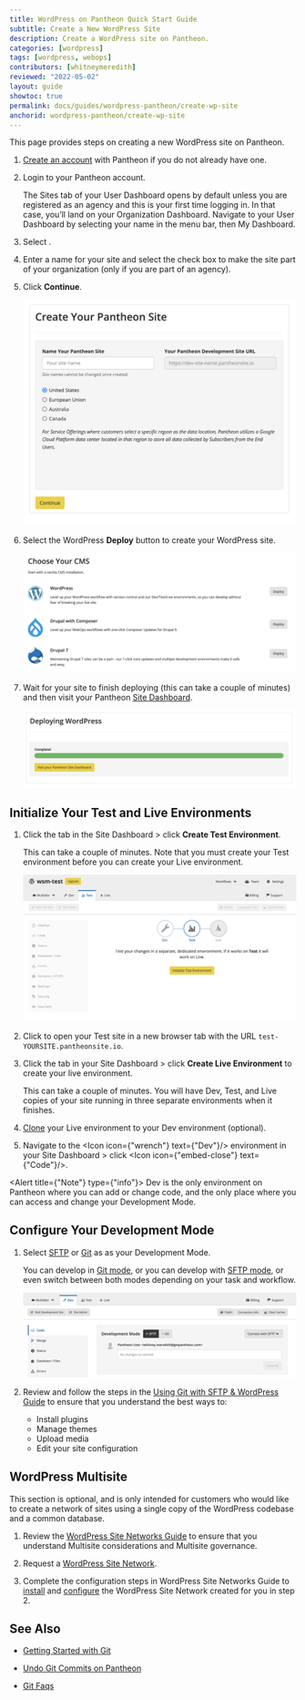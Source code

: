 ```yaml
---
title: WordPress on Pantheon Quick Start Guide
subtitle: Create a New WordPress Site
description: Create a WordPress site on Pantheon.
categories: [wordpress]
tags: [wordpress, webops]
contributors: [whitneymeredith]
reviewed: "2022-05-02"
layout: guide
showtoc: true
permalink: docs/guides/wordpress-pantheon/create-wp-site
anchorid: wordpress-pantheon/create-wp-site
---
```


This page provides steps on creating a new WordPress site on Pantheon. 

1. [Create an account](https://dashboard.pantheon.io/register) with Pantheon if you do not already have one.

1. Login to your Pantheon account.

    The Sites tab of your User Dashboard opens by default unless you are registered as an agency and this is your first time logging in. In that case, you’ll land on your Organization Dashboard. Navigate to your User Dashboard by selecting your name in the menu bar, then My Dashboard.

1. Select <Icon icon="plus" text="Create New Site"/>.

1. Enter a name for your site and select the check box to make the site part of your organization (only if you are part of an agency).

1. Click **Continue**.

    ![Alt text describing the image](../../../images/create-new-site-updated.png)

1. Select the WordPress **Deploy** button to create your WordPress site.

    ![Alt text describing the image](../../../images/choose-your-cms.png)

1. Wait for your site to finish deploying (this can take a couple of minutes) and then visit your Pantheon [Site Dashboard](/guides/quickstart/site-dashboard/).

    ![Alt text describing the image](../../../images/new-site-deployment.png)

## Initialize Your Test and Live Environments

1. Click the <Icon icon="equalizer" text="Test"/> tab in the Site Dashboard > click **Create Test Environment**.

    This can take a couple of minutes. Note that you must create your Test environment before you can create your Live environment.

    ![Alt text describing the image](../../../images/create-test-environment-updated.png)

1. Click <Icon icon="new-window-alt" text="Visit Test Site"/> to open your Test site in a new browser tab with the URL `test-YOURSITE.pantheonsite.io`.

1. Click the <Icon icon="cardio" text="Live"/> tab in your Site Dashboard > click **Create Live Environment** to create your live environment.

    This can take a couple of minutes. You will have Dev, Test, and Live copies of your site running in three separate environments when it finishes.

1. [Clone](/guides/quickstart/clone-live-to-dev/) your Live environment to your Dev environment (optional). 

 1. Navigate to the <Icon icon={"wrench"} text={"Dev"}/> environment in your Site Dashboard > click <Icon icon={"embed-close"} text={"Code"}/>.

   <Alert title={"Note"} type={"info"}>
     Dev is the only environment on Pantheon where you can add or change code,
     and the only place where you can access and change your Development Mode.
   </Alert>

## Configure Your Development Mode

1. Select [SFTP](/guides/quickstart/connection-modes/#sftp-connection-mode) or [Git](/guides/quickstart/connection-modes/#git-connection-mode) as as your Development Mode. 

    You can develop in [Git mode](/guides/git/git-config), or you can develop with [SFTP mode](/sftp), or even switch between both modes depending on your task and workflow.

    ![Development Modes](../../../images/development-mode-pantheon-updated.png)

1. Review and follow the steps in the [Using Git with SFTP & WordPress Guide](/guides/wordpress-git/) to ensure that you understand the best ways to:

    - Install plugins
    - Manage themes
    - Upload media
    - Edit your site configuration

## WordPress Multisite

This section is optional, and is only intended for customers who would like to create a network of sites using a single copy of the WordPress codebase and a common database.

1. Review the [WordPress Site Networks Guide](/guides/multisite/) to ensure that you understand Multisite considerations and Multisite governance.

1. Request a [WordPress Site Network](/guides/multisite/#request-a-wordpress-site-network).

1. Complete the configuration steps in WordPress Site Networks Guide to [install](/guides/multisite/config/#install-the-wordpress-site-network) and [configure](/guides/multisite/config/#configure-the-wordpress-site-network) the WordPress Site Network created for you in step 2.

## See Also

- [Getting Started with Git](/guides/git/git-config)

- [Undo Git Commits on Pantheon](/guides/git/undo-commits)

- [Git Faqs](/guides/git/faq-git)
